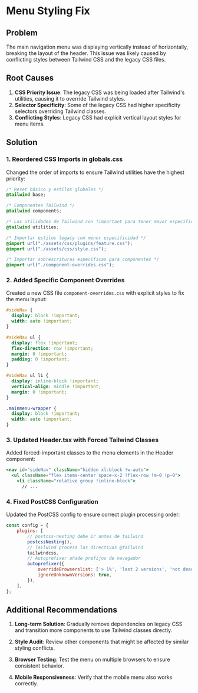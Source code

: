 # Menu Styling Fix

## Problem
The main navigation menu was displaying vertically instead of horizontally, breaking the layout of the header. This issue was likely caused by conflicting styles between Tailwind CSS and the legacy CSS files.

## Root Causes

1. **CSS Priority Issue**: The legacy CSS was being loaded after Tailwind's utilities, causing it to override Tailwind styles.
2. **Selector Specificity**: Some of the legacy CSS had higher specificity selectors overriding Tailwind classes.
3. **Conflicting Styles**: Legacy CSS had explicit vertical layout styles for menu items.

## Solution

### 1. Reordered CSS Imports in globals.css

Changed the order of imports to ensure Tailwind utilities have the highest priority:

```css
/* Reset básico y estilos globales */
@tailwind base;

/* Componentes Tailwind */
@tailwind components;

/* Las utilidades de Tailwind con !important para tener mayor especificidad */
@tailwind utilities;

/* Importar estilos legacy con menor especificidad */
@import url("./assets/css/plugins/feature.css");
@import url("./assets/css/style.css");

/* Importar sobrescrituras específicas para componentes */
@import url("./component-overrides.css");
```

### 2. Added Specific Component Overrides

Created a new CSS file `component-overrides.css` with explicit styles to fix the menu layout:

```css
#sideNav {
  display: block !important;
  width: auto !important;
}

#sideNav ul {
  display: flex !important;
  flex-direction: row !important;
  margin: 0 !important;
  padding: 0 !important;
}

#sideNav ul li {
  display: inline-block !important;
  vertical-align: middle !important;
  margin: 0 !important;
}

.mainmenu-wrapper {
  display: block !important;
  width: auto !important;
}
```

### 3. Updated Header.tsx with Forced Tailwind Classes

Added forced-important classes to the menu elements in the Header component:

```jsx
<nav id="sideNav" className="hidden xl:block !w-auto">
  <ul className="flex items-center space-x-2 !flex-row !m-0 !p-0">
    <li className="relative group !inline-block">
      // ...
```

### 4. Fixed PostCSS Configuration

Updated the PostCSS config to ensure correct plugin processing order:

```js
const config = {
    plugins: [
        // postcss-nesting debe ir antes de tailwind
        postcssNesting(),
        // Tailwind procesa las directivas @tailwind
        tailwindcss,
        // Autoprefixer añade prefijos de navegador
        autoprefixer({
            overrideBrowserslist: ['> 1%', 'last 2 versions', 'not dead'],
            ignoreUnknownVersions: true,
        }),
    ],
};
```

## Additional Recommendations

1. **Long-term Solution**: Gradually remove dependencies on legacy CSS and transition more components to use Tailwind classes directly.

2. **Style Audit**: Review other components that might be affected by similar styling conflicts.

3. **Browser Testing**: Test the menu on multiple browsers to ensure consistent behavior.

4. **Mobile Responsiveness**: Verify that the mobile menu also works correctly.
